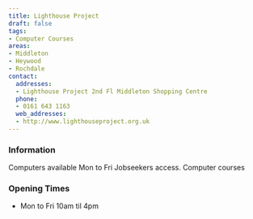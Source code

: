 ```yaml
---
title: Lighthouse Project
draft: false
tags:
- Computer Courses
areas:
- Middleton
- Heywood
- Rochdale
contact:
  addresses:
  - Lighthouse Project 2nd Fl Middleton Shopping Centre
  phone:
  - 0161 643 1163
  web_addresses:
  - http://www.lighthouseproject.org.uk
---
```


### Information
Computers available Mon to Fri
Jobseekers access.
Computer courses

### Opening Times
* Mon to Fri  10am til 4pm
